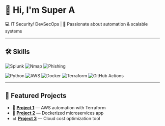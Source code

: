 
# 👋 Hi, I'm Super A
💻 IT Security/ DevSecOps | 🚀 Passionate about automation & scalable systems  

---

## 🛠 Skills


![Splunk](https://img.shields.io/badge/Splunk-2BAEEC?style=for-the-badge&logo=splunk&logoColor=white)
![Nmap](https://img.shields.io/badge/tool-Nmap-darkgreen) 
![Phishing](https://img.shields.io/badge/Phishing-red?style=for-the-badge&logo=cybersecurity&logoColor=white)

![Python](https://img.shields.io/badge/Python-3776AB?style=for-the-badge&logo=python&logoColor=white)
![AWS](https://img.shields.io/badge/AWS-232F3E?style=for-the-badge&logo=amazon-aws&logoColor=white)
![Docker](https://img.shields.io/badge/Docker-2496ED?style=for-the-badge&logo=docker&logoColor=white)
![Terraform](https://img.shields.io/badge/Terraform-7B42BC?style=for-the-badge&logo=terraform&logoColor=white)
![GitHub Actions](https://img.shields.io/badge/GitHub%20Actions-2088FF?style=for-the-badge&logo=github-actions&logoColor=white)

---

## 📌 Featured Projects

- 🚀 [**Project 1**](https://github.com/yourusername/project1) — AWS automation with Terraform  
- 🐳 [**Project 2**](https://github.com/yourusername/project2) — Dockerized microservices app  
- 📊 [**Project 3**](https://github.com/yourusername/project3) — Cloud cost optimization tool  
